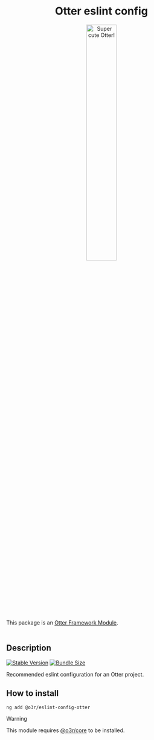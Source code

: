 <h1 align="center">Otter eslint config</h1>
<p align="center">
  <img src="https://raw.githubusercontent.com/AmadeusITGroup/otter/main/assets/logo/otter.png" alt="Super cute Otter!" width="40%"/>
</p>

This package is an [Otter Framework Module](https://github.com/AmadeusITGroup/otter/tree/main/docs/core/MODULE.md).
<br />
<br />

## Description

[![Stable Version](https://img.shields.io/npm/v/@o3r/eslint-config-otter?style=for-the-badge)](https://www.npmjs.com/package/@o3r/eslint-config-otter)
[![Bundle Size](https://img.shields.io/bundlephobia/min/@o3r/eslint-config-otter?color=green&style=for-the-badge)](https://www.npmjs.com/package/@o3r/eslint-config-otter)

Recommended eslint configuration for an Otter project.

## How to install

```shell
ng add @o3r/eslint-config-otter
```

> [!WARNING]
> This module requires [@o3r/core](https://www.npmjs.com/package/@o3r/core) to be installed.
